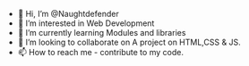- 👋 Hi, I’m @Naughtdefender <Kshitiz-Sharma>
- 👀 I’m interested in Web Development
- 🌱 I’m currently learning Modules and libraries
- 💞️ I’m looking to collaborate on A project on HTML,CSS & JS. 
- 📫 How to reach me - contribute to my code.

<!---
Naughtdefender/Naughtdefender is a ✨ special ✨ repository because its `README.md` (this file) appears on your GitHub profile.
You can click the Preview link to take a look at your changes.
--->
